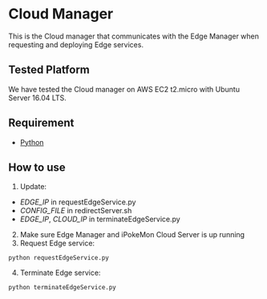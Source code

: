 # Cloud Manager 
This is the Cloud manager that communicates with the Edge Manager when requesting and deploying Edge services.

## Tested Platform
We have tested the Cloud manager on AWS EC2 t2.micro with Ubuntu Server 16.04 LTS.

## Requirement
  - [Python](https://www.python.org/)

## How to use
1. Update:
- *EDGE_IP* in requestEdgeService.py
- *CONFIG_FILE* in redirectServer.sh
- *EDGE_IP*, *CLOUD_IP* in terminateEdgeService.py
2. Make sure Edge Manager and iPokeMon Cloud Server is up running
3. Request Edge service:
```
python requestEdgeService.py
```
4. Terminate Edge service:
```
python terminateEdgeService.py
```
